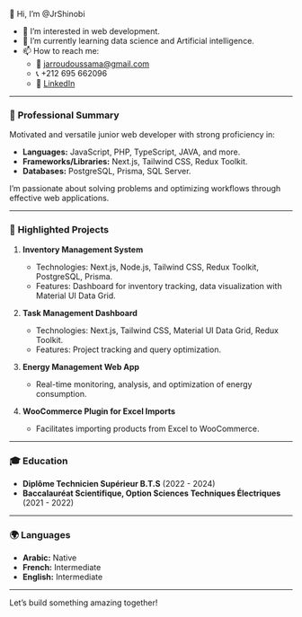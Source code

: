 👋 Hi, I’m @JrShinobi  
- 👀 I’m interested in web development.  
- 🌱 I’m currently learning data science and Artificial intelligence.   
- 📫 How to reach me:  
  - 📧 [jarroudoussama@gmail.com](mailto:jarroudoussama@gmail.com)  
  - 📞 +212 695 662096  
  - 💼 [LinkedIn](https://linkedin.com/in/jarroud)
    
---

### 💼 **Professional Summary**  
Motivated and versatile junior web developer with strong proficiency in:  
- **Languages:** JavaScript, PHP, TypeScript, JAVA, and more.  
- **Frameworks/Libraries:** Next.js, Tailwind CSS, Redux Toolkit.  
- **Databases:**  PostgreSQL, Prisma, SQL Server.  

I’m passionate about solving problems and optimizing workflows through effective web applications.

---

### 🌟 **Highlighted Projects**  
1. **Inventory Management System**  
   - Technologies: Next.js, Node.js, Tailwind CSS, Redux Toolkit, PostgreSQL, Prisma.  
   - Features: Dashboard for inventory tracking, data visualization with Material UI Data Grid.  

2. **Task Management Dashboard**  
   - Technologies: Next.js, Tailwind CSS, Material UI Data Grid, Redux Toolkit.  
   - Features: Project tracking and query optimization.  

3. **Energy Management Web App**  
   - Real-time monitoring, analysis, and optimization of energy consumption.  

4. **WooCommerce Plugin for Excel Imports**  
   - Facilitates importing products from Excel to WooCommerce.  

---

### 🎓 **Education**  
- **Diplôme Technicien Supérieur B.T.S** (2022 - 2024)  
- **Baccalauréat Scientifique, Option Sciences Techniques Électriques** (2021 - 2022)

---

### 🌍 **Languages**  
- **Arabic:** Native  
- **French:** Intermediate  
- **English:** Intermediate  

---

Let’s build something amazing together!
